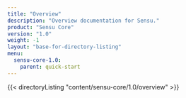 ```yaml
---
title: "Overview"
description: "Overview documentation for Sensu."
product: "Sensu Core"
version: "1.0"
weight: -1
layout: "base-for-directory-listing"
menu:
  sensu-core-1.0:
    parent: quick-start
---
```


{{< directoryListing "content/sensu-core/1.0/overview" >}}
